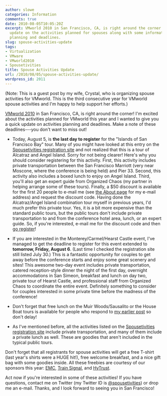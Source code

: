 ```yaml
---
author: slowe
categories: Information
comments: true
date: 2010-08-05T10:05:20Z
excerpt: VMworld 2010 in San Francisco, CA, is right around the corner! Here's a quick
  update on the activities planned for spouses along with some information on activities
  planning and deadlines.
slug: spouse-activities-update
tags:
- Virtualization
- VMware
- VMworld2010
- Spousetivities
title: Spouse Activities Update
url: /2010/08/05/spouse-activities-update/
wordpress_id: 2011
---
```


(Note: This is a guest post by my wife, Crystal, who is organizing spouse activities for VMworld. This is the third consecutive year for VMworld spouse activities and I'm happy to help support her efforts.)

[VMworld 2010](http://www.vmworld.com) in San Francisco, CA, is right around the corner! I'm excited about the activities planned for VMworld this year and I wanted to give you a quick update on activities planning and deadlines. Make a note of these deadlines---you don't want to miss out!

* Today, August 5, is **the last day to register** for the "Islands of San Francisco Bay" tour. Many of you might have looked at this entry on the [Spousetivities registration site](http://spousetivities.eventbrite.com/) and not realized that this is a tour of Alcatraz and Angel Island. Sorry for not being clearer! Here's why you should consider registering for this activity. First, this activity includes private transportation between the San Francisco Marriott (very near Moscone, where the conference is being held) and Pier 33. Second, this activity also includes a boxed lunch to enjoy on Angel Island. Third, you'll also get an expert guide from Organized Chaos (my partner in helping arrange some of these tours). Finally, a $50 discount is available for the first 20 people to e-mail me (see [the About page](http://spousetivities.com/about) for my e-mail address) and request the discount code. Having done the Alcatraz/Angel Island combination tour myself in previous years, I'd much prefer this private tour. Yes, it is a bit more expensive than the standard public tours, but the public tours don't include private transportation to and from the conference hotel area, lunch, or an expert guide. So, if you're interested, e-mail me for the discount code and then [go register](http://spousetivities.eventbrite.com/)!

* If you are interested in the Monterey/Carmel/Hearst Castle event, I've managed to get the deadline to register for this event extended to **tomorrow, Friday, August 6**. (Last time I checked the registration site still listed July 30.) This is a fantastic opportunity for couples to get away before the conference starts and enjoy some great scenery and sites! This awesome two-day event includes private transportation, catered reception-style dinner the night of the first day, overnight accommodations in San Simeon, breakfast and lunch on day two, private tour of Hearst Castle, and professional staff from Organized Chaos to coordinate the entire event. Definitely something to consider for couples interested in some private time before the madness of the conference!

* Don't forget that free lunch on the Muir Woods/Sausalito or the House Boat tours is available for people who respond to [my earlier post](http://spousetivities.com/2010/07/did-you-say-free/) so don't delay!

* As I've mentioned before, all the activities listed on the [Spousetivities registration site](http://spousetivities.eventbrite.com/) include private transportation, and many of them include a private lunch as well. These are goodies that aren't included in the typical public tours.

Don't forget that all registrants for spouse activities will get a free T-shirt (last year's shirts were a HUGE hit!), free welcome breakfast, and a nice gift bag with some goodies inside. All these freebies are courtesy of our sponsors this year: [EMC](http://www.emc.com), [Train Signal](http://www.trainsignal.com), and [HyTrust](http://www.hytrust.com).

Act now if you're interested in some of these activities! If you have questions, contact me on Twitter (my Twitter ID is [@spousetivities](http://twitter.com/spousetivities)) or drop me an e-mail. Thanks, and I look forward to seeing you in San Francisco!
